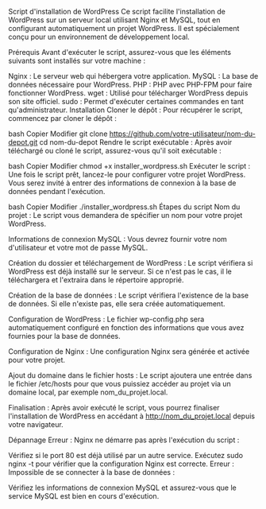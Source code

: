 Script d'installation de WordPress
Ce script facilite l'installation de WordPress sur un serveur local utilisant Nginx et MySQL, tout en configurant automatiquement un projet WordPress. Il est spécialement conçu pour un environnement de développement local.

Prérequis
Avant d'exécuter le script, assurez-vous que les éléments suivants sont installés sur votre machine :

Nginx : Le serveur web qui hébergera votre application.
MySQL : La base de données nécessaire pour WordPress.
PHP : PHP avec PHP-FPM pour faire fonctionner WordPress.
wget : Utilisé pour télécharger WordPress depuis son site officiel.
sudo : Permet d'exécuter certaines commandes en tant qu'administrateur.
Installation
Cloner le dépôt : Pour récupérer le script, commencez par cloner le dépôt :

bash
Copier
Modifier
git clone https://github.com/votre-utilisateur/nom-du-depot.git
cd nom-du-depot
Rendre le script exécutable : Après avoir téléchargé ou cloné le script, assurez-vous qu'il soit exécutable :

bash
Copier
Modifier
chmod +x installer_wordpress.sh
Exécuter le script : Une fois le script prêt, lancez-le pour configurer votre projet WordPress. Vous serez invité à entrer des informations de connexion à la base de données pendant l'exécution.

bash
Copier
Modifier
./installer_wordpress.sh
Étapes du script
Nom du projet : Le script vous demandera de spécifier un nom pour votre projet WordPress.

Informations de connexion MySQL : Vous devrez fournir votre nom d'utilisateur et votre mot de passe MySQL.

Création du dossier et téléchargement de WordPress : Le script vérifiera si WordPress est déjà installé sur le serveur. Si ce n'est pas le cas, il le téléchargera et l'extraira dans le répertoire approprié.

Création de la base de données : Le script vérifiera l'existence de la base de données. Si elle n'existe pas, elle sera créée automatiquement.

Configuration de WordPress : Le fichier wp-config.php sera automatiquement configuré en fonction des informations que vous avez fournies pour la base de données.

Configuration de Nginx : Une configuration Nginx sera générée et activée pour votre projet.

Ajout du domaine dans le fichier hosts : Le script ajoutera une entrée dans le fichier /etc/hosts pour que vous puissiez accéder au projet via un domaine local, par exemple nom_du_projet.local.

Finalisation : Après avoir exécuté le script, vous pourrez finaliser l'installation de WordPress en accédant à http://nom_du_projet.local depuis votre navigateur.

Dépannage
Erreur : Nginx ne démarre pas après l'exécution du script :

Vérifiez si le port 80 est déjà utilisé par un autre service.
Exécutez sudo nginx -t pour vérifier que la configuration Nginx est correcte.
Erreur : Impossible de se connecter à la base de données :

Vérifiez les informations de connexion MySQL et assurez-vous que le service MySQL est bien en cours d'exécution.